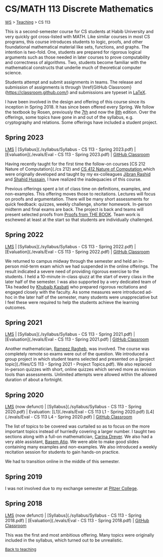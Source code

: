 # CS/MATH 113 Discrete Mathematics

<font size = "2">[WS](https://waqarsaleem.github.io/) > [Teaching](./) > CS 113</font>

This is a second-semester course for CS students at Habib University and very quickly got cross-listed with MATH. Like similar courses in most CS programs, this course introduces students to logic, proofs, and other foundational mathematical material like sets, functions, and graphs. The intention is two-fold. One, students are prepared for rigorous logical arguments such as those needed in later courses to prove computability and correctness of algorithms. Two, students become familiar with the mathematical constructs that underlie much of theoretical computer science.

Students attempt and submit assignments in teams. The release and submission of assignments is through \href{GitHub Classroom}(https://classroom.github.com/) and submissions are typeset in [LaTeX](https://www.latex-project.org).

I have been involved in the design and offering of this course since its inception in Spring 2018. It has since been offered every Spring. We follow the textbook by Rosen, previously the [7th](https://catalog.habib.edu.pk/cgi-bin/koha/opac-detail.pl?biblionumber=313964&query_desc=kw%2Cwrdl%3A%20rosen%20discrete_) and now the [8th](https://www.amazon.com/Discrete-Mathematics-Applications-Kenneth-Rosen/dp/125967651X) edition. Over the offerings, some topics have gone in and out of the syllabus, e.g. cryptography and relations. Some offerings have included a student project.

## Spring 2023

[LMS](https://hulms.instructure.com/courses/XXX) | [Syllabus](./syllabus/Syllabus - CS 113 - Spring 2023.pdf) | [Evaluation](./evals/Eval - CS 113 - Spring 2023.pdf) | [GitHub Classroom](https://classroom.github.com/classrooms/121288367-cs-math-113-discrete-mathematics-spring-2023)

Having recently taught for the first time the follow-on courses [CS 212 Nature of Computation](./cs 212) and [CS 412 Nature of Computation ](./cs412) which were originally developed and taught by my ex-colleagues [Jibran Rashid](https://www.iba.edu.pk/faculty-profile.php?id=jrashid) and [Shahid Hussain](https://www.iba.edu.pk/faculty-profile.php?ftype=&id=shahidhussain), I have realized the inadequacies of this course.

Previous offerings spent a lot of class time on definitions, examples, and non-examples. This offering moves those to recitations. Lectures will focus on proofs and argumentation. There will be many short assessments for quick feedback: quizzes, weekly challenge, shorter homework. In-person midterm and final exams are back. The project is back and teams will present selected proofs from [Proofs from THE BOOK](https://link.springer.com/book/10.1007/978-3-662-57265-8). Team work is eschewed at least at the start so that students are individually challenged.

## Spring 2022

[LMS](https://hulms.instructure.com/courses/1898) | [Syllabus](./syllabus/Syllabus - CS 113 - Spring 2022.pdf) | [Evaluation](./evals/Eval - CS 113 - Spring 2022.pdf) | [GitHub Classroom](https://classroom.github.com/classrooms/97152462-cs-113-discrete-mathematics-spring-2022)

We returned to campus midway through the semester and held an in-person mid-term exam which we had suspended in the online offerings. The result indicated a severe need of providing rigorous exercise to the students. I held a 10-minute in-class qiuzz at the start of every class in the later half of the semester. I was also supported by a very dedicated team of TAs headed by [Khubaib Kasbati](https://www.linkedin.com/in/khubaib-kasbati/?originalSubdomain=pk) who prepared rigorous recitations and engaged closely with the faculty. As some measures were introduced ad-hoc in the later half of the semester, many students were unappreciative but I feel these were required to help the students achieve the learning outcomes.

## Spring 2021

[LMS](https://hulms.instructure.com/courses/1262) | [Syllabus](./syllabus/Syllabus - CS 113 - Spring 2021.pdf) | [Evaluation](./evals/Eval - CS 113 - Spring 2021.pdf) | [GitHub Classroom](https://classroom.github.com/classrooms/77562667-cs-113-discrete-mathematics-spring-2021)

Another mathematician, [Rameez Ragheb](https://habib.edu.pk/SSE/rameez-ragheb/), was involved. The course was completely remote so exams were out of the question. We introduced a group project in which student teams selected and presented on a [project topic](./files/CS 113 - Spring 2021 - Project Topics.pdf). We also replaced in-person quizzes with short, online quizzes which served more as revision tools than assessments. Unlimited attempts were allowed within the allowed duration of about a fortnight. 

## Spring 2020

[LMS](https://lms.habib.edu.pk/portal/site/3bdced2c-d399-4a25-bbb8-05ceef08fa42) (now defunct) | [Syllabus](./syllabus/Syllabus - CS 113 - Spring 2020.pdf) | Evaluation: [L1](./evals/Eval - CS 113 L1 - Spring 2020.pdf) [L4](./evals/Eval - CS 113 L4 - Spring 2020.pdf) | [GitHub Classroom](https://classroom.github.com/classrooms/49143948-cs-113-discrete-mathematics-spring-2020)

The list of topics to be covered was curtailed so as to focus on the more important topics instead of hurriedly covering a larger number. I taught two sections along with a full-on mathematician, [Carina Dreyer](https://www.linkedin.com/in/carina-dreyer-bb5510194/). We also had a very able assistant, [Basem Atiq](https://www.linkedin.com/in/basem-atiq-382b6b106/?originalSubdomain=de). We were able to make good slides containing many examples and non-examples. We also introduced a weekly recitation session for students to gain hands-on practice.

We had to transition online in the middle of this semester. 

## Spring 2019

I was not involved due to my exchange semester at [Pitzer College](https://www.pitzer.edu).

## Spring 2018

[LMS](https://lms.habib.edu.pk/portal/site/99da1b59-6b84-4954-8a67-8abcade30512/page/17f66821-21d7-48f7-b7fc-bf2424dbbf26) (now defunct) | [Syllabus](./syllabus/Syllabus - CS 113 - Spring 2018.pdf) | [Evaluation](./evals/Eval - CS 113 - Spring 2018.pdf) | [GitHub Classroom](https://classroom.github.com/classrooms/34622007-cs-113-discrete-mathematics-spring-2018)

This was the first and most ambitious offering. Many topics were originally included in the syllabus, which turned out to be unrealistic.

<font size = "2">[Back to teaching](./)</font>
